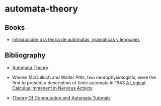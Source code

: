 # automata-theory

## Books

- [Introducción a la teoría de autómatas, gramáticas y lenguajes](https://www.librosuned.com/LU22482/Introducci%C3%B3n-a-la-teor%C3%ADa-de-aut%C3%B3matas,-gram%C3%A1ticas-y-lenguajes-formales.aspx)

## Bibliography

- [Automata Theory](https://cs.stanford.edu/people/eroberts/courses/soco/projects/2004-05/automata-theory/index.html)

- Warren McCulloch and Walter Pitts, two neurophysiologists, were the first to present a description of finite automata in 1943 [A Logical Calculus Immanent in Nervous Activity](https://www.cs.cmu.edu/~./epxing/Class/10715/reading/McCulloch.and.Pitts.pdf)

- [Theory Of Computation and Automata Tutorials](https://www.geeksforgeeks.org/theory-of-computation-automata-tutorials/)
